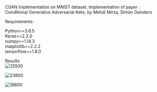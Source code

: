 CGAN Implementation on MNIST dataset. 
Implementation of paper : Conditional Generative Adversarial Nets; by Mehdi Mirza, Simon Osindero

Requirements:

Python==3.6.5<br />
Keras==2.2.0<br />
numpy==1.14.3<br />
matplotlib==2.2.2<br />
tensorflow==1.8.0<br />



Results<br />
![25500](https://user-images.githubusercontent.com/13622022/41734922-f8936266-75a5-11e8-8c4b-8cd4420a48c0.png)

![23800](https://user-images.githubusercontent.com/13622022/41730443-73d1d672-7599-11e8-8346-1dee77282d6d.png)

![18800](https://user-images.githubusercontent.com/13622022/41730072-79b5b96a-7598-11e8-8a33-d8bad7abd0a4.png)

